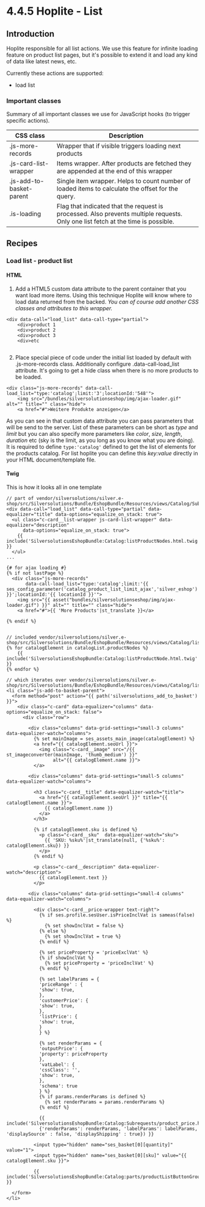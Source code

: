 # 4.4.5 Hoplite - List

## Introduction

Hoplite responsible for all list actions. We use this feature for infinite loading feature on product list pages, but it's possible to extend it and load any kind of data like latest news, etc.

Currently these actions are supported:

- load list

### Important classes 

Summary of all important classes we use for JavaScript hooks (to trigger specific actions).

| CSS class                | Description                                                                                                                      |
| ------------------------ | -------------------------------------------------------------------------------------------------------------------------------- |
| .js-more-records         | Wrapper that if visible triggers loading next products                                                                           |
| .js-card-list-wrapper    | Items wrapper. After products are fetched they are appended at the end of this wrapper                                           |
| .js-add-to-basket-parent | Single item wrapper. Helps to count number of loaded items to calculate the offset for the query.                                |
| .is-loading              | Flag that indicated that the request is processed. Also prevents multiple requests. Only one list fetch at the time is possible. |

## Recipes

### Load list - product list

#### HTML

1.  Add a HTML5 custom data attribute to the parent container that you want load more items. Using this technique Hoplite will know where to load data returned from the backed. *You can of course add another CSS classes and attributes to this wrapper.*

``` html+twig
<div data-call="load_list" data-call-type="partial">
    <div>product 1
    <div>product 2
    <div>product 3
    <div>etc
        
```

2.  Place special piece of code under the initial list loaded by default with .js-more-records class. Additionally configure .data-call-load\_list attribute. It's going to get a hide class when there is no more products to be loaded.

``` html+twig
<div class="js-more-records" data-call-load_list="type:'catalog';limit:'3';locationId:'548'">
    <img src="/bundles/silversolutionseshop/img/ajax-loader.gif" alt="" title="" class="hide">
    <a href="#">Weitere Produkte anzeigen</a>

```

As you can see in that custom data attribute you can pass parameters that will be send to the server. List of these parameters can be short as *type* and *limit* but you can also specify more parameters like *color*, *size*, *length*, *duration* etc (sky is the limit, as you long as you know what you are doing). It is required to define `type:'catalog'` defined to get the list of elements for the products catalog. For list hoplite you can define this *key:value* directly in your HTML document/template file.

#### Twig

This is how it looks all in one template

``` html+twig
// part of vendor/silversolutions/silver.e-shop/src/Silversolutions/Bundle/EshopBundle/Resources/views/Catalog/Subrequests/listChildren.html.twig:58
<div data-call="load_list" data-call-type="partial" data-equalizer="title" data-options="equalize_on_stack: true">
  <ul class="c-card__list-wrapper js-card-list-wrapper" data-equalizer="description"
      data-options="equalize_on_stack: true">
    {{ include('SilversolutionsEshopBundle:Catalog:listProductNodes.html.twig'|st_resolve_template) }}
  </ul>
...
 
{# for ajax loading #}
{% if not lastPage %}
  <div class="js-more-records"
       data-call-load_list="type:'catalog';limit:'{{ ses_config_parameter('catalog_product_list_limit_ajax','silver_eshop') }}';locationId:'{{ locationId }}'">
    <img src="{{ asset("bundles/silversolutionseshop/img/ajax-loader.gif") }}" alt="" title="" class="hide">
    <a href="#">{{ 'More Products'|st_translate }}</a>
  
{% endif %}
 
 
// included vendor/silversolutions/silver.e-shop/src/Silversolutions/Bundle/EshopBundle/Resources/views/Catalog/listProductNodes.html.twig
{% for catalogElement in catalogList.productNodes %}
    {{ include('SilversolutionsEshopBundle:Catalog:listProductNode.html.twig'|st_resolve_template) }}
{% endfor %}
 
// which iterates over vendor/silversolutions/silver.e-shop/src/Silversolutions/Bundle/EshopBundle/Resources/views/Catalog/listProductNode.html.twig:16
<li class="js-add-to-basket-parent">
  <form method="post" action="{{ path('silversolutions_add_to_basket') }}">
    <div class="c-card" data-equalizer="columns" data-options="equalize_on_stack: false">
      <div class="row">

        <div class="columns" data-grid-settings="small-3 columns" data-equalizer-watch="columns">
          {% set mainImage = ses_assets_main_image(catalogElement) %}
          <a href="{{ catalogElement.seoUrl }}">
            <img class="c-card__image" src="/{{ st_imageconverter(mainImage, 'thumb_medium') }}"
                 alt="{{ catalogElement.name }}">
          </a>

        <div class="columns" data-grid-settings="small-5 columns" data-equalizer-watch="columns">

          <h3 class="c-card__title" data-equalizer-watch="title">
            <a href="{{ catalogElement.seoUrl }}" title="{{ catalogElement.name }}">
              {{ catalogElement.name }}
            </a>
          </h3>

          {% if catalogElement.sku is defined %}
            <p class="c-card__sku"  data-equalizer-watch="sku">
              {{ 'SKU: %sku%'|st_translate(null, {'%sku%': catalogElement.sku}) }}
            </p>
          {% endif %}

          <p class="c-card__description" data-equalizer-watch="description">
            {{ catalogElement.text }}
          </p>

        <div class="columns" data-grid-settings="small-4 columns" data-equalizer-watch="columns">

          <div class="c-card__price-wrapper text-right">
            {% if ses.profile.sesUser.isPriceInclVat is sameas(false) %}
              {% set showInclVat = false %}
            {% else %}
              {% set showInclVat = true %}
            {% endif %}

            {% set priceProperty = 'priceExclVat' %}
            {% if showInclVat %}
              {% set priceProperty = 'priceInclVat' %}
            {% endif %}

            {% set labelParams = {
            'priceRange' : {
            'show': true,
            },
            'customerPrice': {
            'show': true,
            },
            'listPrice': {
            'show': true,
            }
            } %}

            {% set renderParams = {
            'outputPrice': {
            'property': priceProperty
            },
            'vatLabel': {
            'cssClass': '',
            'show': true,
            },
            'schema': true
            } %}
            {% if params.renderParams is defined %}
              {% set renderParams = params.renderParams %}
            {% endif %}

            {{ include('SilversolutionsEshopBundle:Catalog:Subrequests/product_price.html.twig'|st_resolve_template,
            {'renderParams': renderParams, 'labelParams': labelParams, 'displaySource' : false, 'displayShipping' : true}) }}

          <input type="hidden" name="ses_basket[0][quantity]" value="1">
          <input type="hidden" name="ses_basket[0][sku]" value="{{ catalogElement.sku }}">

          {{ include('SilversolutionsEshopBundle:Catalog:parts/productListButtonGroup.html.twig'|st_resolve_template) }}

  </form>
</li>
```
